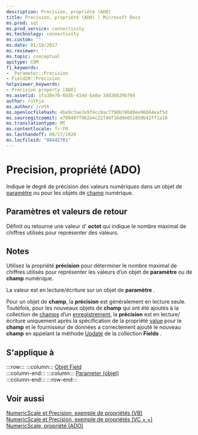 ```yaml
---
description: Precision, propriété (ADO)
title: Precision, propriété (ADO) | Microsoft Docs
ms.prod: sql
ms.prod_service: connectivity
ms.technology: connectivity
ms.custom: ''
ms.date: 01/19/2017
ms.reviewer: ''
ms.topic: conceptual
apitype: COM
f1_keywords:
- _Parameter::Precision
- Field20::Precision
helpviewer_keywords:
- Precision property [ADO]
ms.assetid: 1fa38e78-6b5b-414d-ba0a-3dd26b29b766
author: rothja
ms.author: jroth
ms.openlocfilehash: 4be9c3ae7e9f4cc8ac7f90b78b80ee96b64eaf5d
ms.sourcegitcommit: e700497f962e4c2274df16d9e651059b42ff1a10
ms.translationtype: MT
ms.contentlocale: fr-FR
ms.lasthandoff: 08/17/2020
ms.locfileid: "88442701"
---
```

# <a name="precision-property-ado"></a>Precision, propriété (ADO)
Indique le degré de précision des valeurs numériques dans un objet de [paramètre](../../../ado/reference/ado-api/parameter-object.md) ou pour les objets de [champ](../../../ado/reference/ado-api/field-object.md) numérique.  
  
## <a name="settings-and-return-values"></a>Paramètres et valeurs de retour  
 Définit ou retourne une valeur d' **octet** qui indique le nombre maximal de chiffres utilisés pour représenter des valeurs.  
  
## <a name="remarks"></a>Notes  
 Utilisez la propriété **précision** pour déterminer le nombre maximal de chiffres utilisés pour représenter les valeurs d’un objet de **paramètre** ou de **champ** numérique.  
  
 La valeur est en lecture/écriture sur un objet de **paramètre** .  
  
 Pour un objet de **champ**, la **précision** est généralement en lecture seule. Toutefois, pour les nouveaux objets de **champ** qui ont été ajoutés à la collection de [champs](../../../ado/reference/ado-api/fields-collection-ado.md) d’un [enregistrement](../../../ado/reference/ado-api/record-object-ado.md), la **précision** est en lecture/écriture uniquement après la spécification de la propriété [value](../../../ado/reference/ado-api/value-property-ado.md) pour le **champ** et le fournisseur de données a correctement ajouté le nouveau **champ** en appelant la méthode [Update](../../../ado/reference/ado-api/update-method.md) de la collection **Fields** .  
  
## <a name="applies-to"></a>S'applique à  

:::row:::
    :::column:::
        [Objet Field](../../../ado/reference/ado-api/field-object.md)  
    :::column-end:::
    :::column:::
        [Parameter (objet)](../../../ado/reference/ado-api/parameter-object.md)  
    :::column-end:::
:::row-end:::

## <a name="see-also"></a>Voir aussi  
 [NumericScale et Precision, exemple de propriétés (VB)](../../../ado/reference/ado-api/numericscale-and-precision-properties-example-vb.md)   
 [NumericScale et Precision, exemple de propriétés (VC + +)](../../../ado/reference/ado-api/numericscale-and-precision-properties-example-vc.md)   
 [NumericScale, propriété (ADO)](../../../ado/reference/ado-api/numericscale-property-ado.md)
